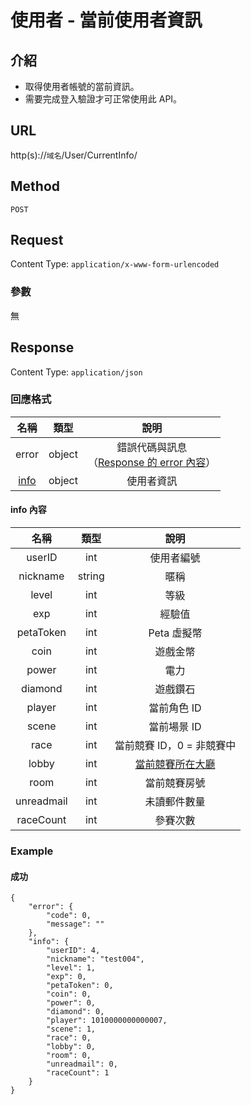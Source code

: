 # 使用者 - 當前使用者資訊

## 介紹

- 取得使用者帳號的當前資訊。
- 需要完成登入驗證才可正常使用此 API。

## URL

http(s)://`域名`/User/CurrentInfo/

## Method

`POST`

## Request

Content Type: `application/x-www-form-urlencoded`

### 參數

無

## Response

Content Type: `application/json`

### 回應格式

| 名稱 | 類型 | 說明 |
|:-:|:-:|:-:|
| error | object | 錯誤代碼與訊息<br>（[Response 的 error 內容](../response.md#error)） |
| [info](#info) | object | 使用者資訊 |

#### <span id="info">info 內容</span>

| 名稱 | 類型 | 說明 |
|:-:|:-:|:-:|
| userID | int | 使用者編號 |
| nickname | string | 暱稱 |
| level | int | 等級 |
| exp | int | 經驗值 |
| petaToken | int | Peta 虛擬幣 |
| coin | int | 遊戲金幣 |
| power | int | 電力 |
| diamond | int | 遊戲鑽石 |
| player | int | 當前角色 ID |
| scene | int | 當前場景 ID |
| race | int | 當前競賽 ID，0 = 非競賽中 |
| lobby | int | [當前競賽所在大廳](../codes/race.md#lobby) |
| room | int | 當前競賽房號 |
| unreadmail | int | 未讀郵件數量 |
| raceCount | int | 參賽次數 |

### Example

#### 成功

	{
	    "error": {
	        "code": 0,
	        "message": ""
	    },
	    "info": {
	        "userID": 4,
	        "nickname": "test004",
	        "level": 1,
	        "exp": 0,
	        "petaToken": 0,
	        "coin": 0,
	        "power": 0,
	        "diamond": 0,
	        "player": 1010000000000007,
	        "scene": 1,
	        "race": 0,
	        "lobby": 0,
	        "room": 0,
	        "unreadmail": 0,
			"raceCount": 1
	    }
	}